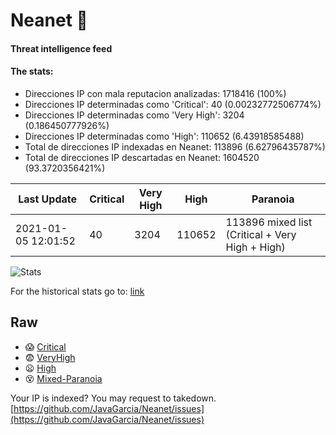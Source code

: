 # Neanet :hocho:
#### Threat intelligence feed
#### The stats:

- Direcciones IP con mala reputacion analizadas: 1718416 (100%)
- Direcciones IP determinadas como 'Critical':  40 (0.00232772506774%)
- Direcciones IP determinadas como 'Very High':  3204 (0.186450777926%)
- Direcciones IP determinadas como 'High':  110652 (6.43918585488)
- Total de direcciones IP indexadas en Neanet:  113896 (6.62796435787%)
- Total de direcciones IP descartadas en Neanet:  1604520 (93.3720356421%)

| Last Update | Critical | Very High | High | Paranoia |
| --- | --- | --- | --- | --- |
| 2021-01-05 12:01:52 | 40 | 3204 | 110652 | 113896 mixed list (Critical + Very High + High)|

![Stats](https://docs.google.com/spreadsheets/d/e/2PACX-1vSnaNMIXVabIpDJjufMlzH7poXnshF3mgd8Is1g9ytUEzVsP5my4Trn8f-xkoLLQ38xpL3HtmUexLo6/pubchart?oid=501124687&format=image)

For the historical stats go to: [link](/stats.csv)
## Raw
- :scream: [Critical](https://raw.githubusercontent.com/JavaGarcia/Neanet/master/blacklists/neanet_critical.txt)
- :fearful: [VeryHigh](https://raw.githubusercontent.com/JavaGarcia/Neanet/master/blacklists/neanet_veryHigh.txtt)
- :frowning: [High](https://raw.githubusercontent.com/JavaGarcia/Neanet/master/blacklists/neanet_high.txt)
- :dizzy_face: [Mixed-Paranoia](https://raw.githubusercontent.com/JavaGarcia/Neanet/master/blacklists/neanet_all.txt)


Your IP is indexed? You may request to takedown. [https://github.com/JavaGarcia/Neanet/issues](https://github.com/JavaGarcia/Neanet/issues)










































































































































































































































































































































































































































































































































































































































































































































































































































































































































































































































































































































































































































































































































































































































































































































































































































































































































































































































































































































































































































































































































































































































































































































































































































































































































































































































































































































































































































































































































































































































































































































































































































































































































































































